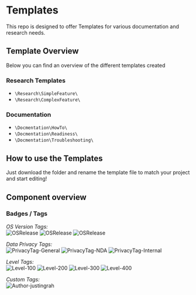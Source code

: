 # Templates
This repo is designed to offer Templates for various documentation and research needs.

## Template Overview
Below you can find an overview of the different templates created

### Research Templates
* `\Research\SimpleFeature\`
* `\Research\ComplexFeature\`

### Documentation
* `\Docmentation\HowTo\`
* `\Docmentation\Readiness\`
* `\Docmentation\Troubleshooting\`

## How to use the Templates
Just download the folder and rename the template file to match your project and start editing!

## Component overview

### **Badges / Tags**
*OS Version Tags:*<br>
![OSRelease][badge-osrelease-22h2]
![OSRelease][badge-osrelease-21h2]
![OSRelease][badge-osrelease-21h1]

*Data Privacy Tags:*<br>
![PrivacyTag-General][badge-privacy-general]
![PrivacyTag-NDA][badge-privacy-nda]
![PrivacyTag-Internal][badge-privacy-internal]

*Level Tags:*<br>
![Level-100][badge-level-100]
![Level-200][badge-level-200]
![Level-300][badge-level-300]
![Level-400][badge-level-400]

*Custom Tags:*<br>
![Author-justingrah][badge-author]



<!-- ===========[PAGE END]=========== --->
<!-- 
====
Badge Assets 
====
-->

<!-- Author Badge -->
[badge-author]: https://img.shields.io/badge/Author-YOURNAMEHERE-brightgreen?style=flat-square&logo=microsoft

<!-- OS Release Tags -->
[badge-osrelease-22h2]: https://img.shields.io/badge/OS%20Release-22H2-brightgreen?style=flat-square&logo=microsoftazure


[badge-osrelease-21h2]: https://img.shields.io/badge/OS%20Release-21H2-yellow?style=flat-square&logo=microsoftazure


[badge-osrelease-21h1]: https://img.shields.io/badge/OS%20Release-21H1-red?style=flat-square&logo=microsoftazure


<!-- Privacy Tags -->
[badge-privacy-general]: https://img.shields.io/badge/Privacy%20Tag-General-brightgreen?style=flat-square

[badge-privacy-nda]: https://img.shields.io/badge/Privacy%20Tag-NDA%20Only-yellow?style=flat-square

[badge-privacy-internal]: https://img.shields.io/badge/Privacy%20Tag-Internal%20Only-red?style=flat-square

<!-- Level Tags -->
[badge-level-100]: https://img.shields.io/badge/Level-100%20Foundational-blue?style=Dflat-square

[badge-level-200]: https://img.shields.io/badge/Level-200%20Specialist-orange?style=Dflat-square

[badge-level-300]: https://img.shields.io/badge/Level-300%20Advanced-red?style=Dflat-square

[badge-level-400]: https://img.shields.io/badge/Level-400%20Expert-lightgrey?style=Dflat-square